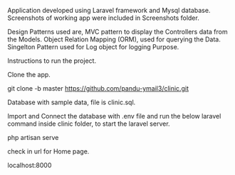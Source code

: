 Application developed using Laravel framework and Mysql database. 
Screenshots of working app were included in Screenshots folder.

Design Patterns used are, MVC pattern to display the Controllers data from the Models. 
Object Relation Mapping (ORM), used for querying the Data. 
Singelton Pattern used for Log object for logging Purpose. 



Instructions to run the project. 

Clone the app.

git clone -b master https://github.com/pandu-ymail3/clinic.git

Database with sample data, file is clinic.sql. 

Import and Connect the database with .env file and run the below laravel command inside clinic folder, to start the laravel server. 

php artisan serve

check in url for Home page. 

localhost:8000 


